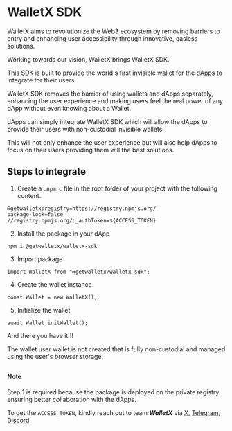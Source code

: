 # WalletX SDK

WalletX aims to revolutionize the Web3 ecosystem by removing barriers to entry and enhancing user accessibility through innovative, gasless solutions.

Working towards our vision, WalletX brings WalletX SDK.

This SDK is built to provide the world's first invisible wallet for the dApps to integrate for their users.

WalletX SDK removes the barrier of using wallets and dApps separately, enhancing the user experience and making users feel the real power of any dApp without even knowing about a Wallet.

dApps can simply integrate WalletX SDK which will allow the dApps to provide their users with non-custodial invisible wallets.

This will not only enhance the user experience but will also help dApps to focus on their users providing them will the best solutions.

## Steps to integrate

1. Create a `.npmrc` file in the root folder of your project with the following content.

```
@getwalletx:registry=https://registry.npmjs.org/
package-lock=false
//registry.npmjs.org/:_authToken=${ACCESS_TOKEN}
```

2. Install the package in your dApp

```
npm i @getwalletx/walletx-sdk
```

3. Import package

```
import WalletX from "@getwalletx/walletx-sdk";
```

4. Create the wallet instance

```
const Wallet = new WalletX();
```

5. Initialize the wallet

```
await Wallet.initWallet();
```

And there you have it!!!

The wallet user wallet is not created that is fully non-custodial and managed using the user's browser storage.

##

#### Note

Step 1 is required because the package is deployed on the private registry ensuring better collaboration with the dApps.

To get the `ACCESS_TOKEN`, kindly reach out to team **_WalletX_** via [X](https://x.com/getWalletX), [Telegram](https://t.me/getwalletx), [Discord](https://discord.gg/9ZpJ7JMu)
